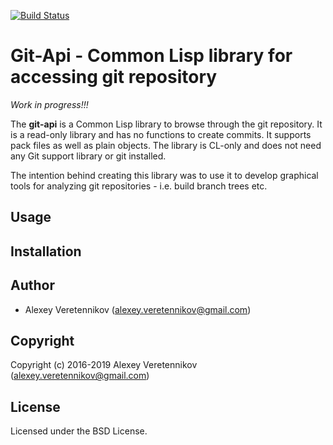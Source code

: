 [![Build Status](https://travis-ci.org/fourier/git-api.svg?branch=master)](https://travis-ci.org/fourier/git-api)
# Git-Api - Common Lisp library for accessing git repository
*Work in progress!!!*

The **git-api** is a Common Lisp library to browse through the git repository. It is a read-only library and has no functions to create commits. It supports pack files as well as plain objects. The library is CL-only and does not need any Git support library or git installed.

The intention behind creating this library was to use it to develop graphical tools for analyzing git repositories - i.e. build branch trees etc.

## Usage



## Installation

## Author

* Alexey Veretennikov (alexey.veretennikov@gmail.com)

## Copyright

Copyright (c) 2016-2019 Alexey Veretennikov (alexey.veretennikov@gmail.com)

## License

Licensed under the BSD License.
